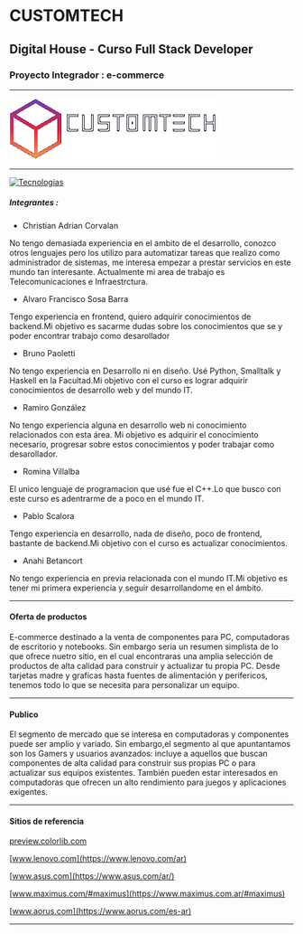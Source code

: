 <!-- titulo-nombre sitio proyecto-->

# CUSTOMTECH
##      Digital House - Curso Full Stack Developer 
###    Proyecto Integrador : e-commerce 

---

<!-- imagen logo(imagen de prueba)-->


<img src=".\Disenio\Logo\logoTextoBlancoConBorde.png" alt="logo customtech">


<!-- breve descripción de los integrantes del equipo.-->


---

[![Tecnologias](https://skills.thijs.gg/icons?i=html,css,js,nodejs,figma,MD&theme=light)](https://skills.thijs.gg)

#####                    Integrantes :
* Christian Adrian Corvalan

No tengo demasiada experiencia en el ambito de el desarrollo, conozco otros lenguajes pero los utilizo para automatizar tareas que realizo como administrador de sistemas, me interesa empezar a prestar servicios en este mundo tan interesante. Actualmente mi area de trabajo es Telecomunicaciones e Infraestrctura. 

* Alvaro Francisco Sosa Barra

Tengo experiencia en frontend, quiero adquirir conocimientos de backend.Mi objetivo es sacarme dudas sobre los conocimientos que se y poder encontrar trabajo como desarollador

* Bruno Paoletti

No tengo experiencia en Desarrollo ni en diseño. Usé Python, Smalltalk y Haskell en la Facultad.Mi objetivo con el curso es lograr adquirir conocimientos de desarrollo web  y del mundo IT.

* Ramiro González

No tengo experiencia alguna en desarrollo web ni conocimiento relacionados con esta área. Mi objetivo es adquirir el conocimiento necesario, progresar sobre estos conocimientos  y poder trabajar como desarollador.

* Romina Villalba

El unico lenguaje de programacion que usé fue el C++.Lo que busco con este curso es adentrarme de a poco en el mundo IT.

* Pablo Scalora

Tengo experiencia en desarrollo, nada de diseño, poco de frontend, bastante de backend.Mi objetivo con el curso es actualizar conocimientos.

* Anahi Betancort

No tengo experiencia en previa relacionada con el mundo IT.Mi objetivo es tener mi primera experiencia y seguir desarrollandome en el ámbito.
- - - 




####              Oferta de productos 
E-commerce destinado a la venta de componentes para PC, computadoras de escritorio y notebooks.
Sin embargo seria un resumen simplista de lo que ofrece nuetro sitio, en el cual encontraras una amplia selección de productos
de alta calidad para construir y actualizar tu propia PC.
Desde tarjetas madre y graficas hasta fuentes de alimentación y perifericos, tenemos todo lo que se necesita para personalizar un equipo.

 - - -
####              Publico  
El segmento de mercado que se interesa en computadoras y componentes puede ser amplio y variado. Sin embargo,el segmento al que apuntantamos son los Gamers y usuarios avanzados: incluye a aquellos que buscan componentes de alta calidad para construir sus propias PC o para actualizar sus equipos existentes. También pueden estar interesados ​​en computadoras que ofrecen un alto rendimiento para juegos y aplicaciones exigentes.

 - - -

#### Sitios de referencia

[preview.colorlib.com](https://preview.colorlib.com/#onetech)

[www.lenovo.com](https://www.lenovo.com/ar)

[www.asus.com](https://www.asus.com/ar/)

[www.maximus.com/#maximus](https://www.maximus.com.ar/#maximus)

[www.aorus.com](https://www.aorus.com/es-ar)

---







